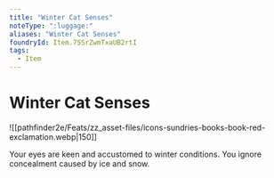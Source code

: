 ```yaml
---
title: "Winter Cat Senses"
noteType: ":luggage:"
aliases: "Winter Cat Senses"
foundryId: Item.75SrZwmTxaUB2rtI
tags:
  - Item
---
```


# Winter Cat Senses
![[pathfinder2e/Feats/zz_asset-files/icons-sundries-books-book-red-exclamation.webp|150]]

Your eyes are keen and accustomed to winter conditions. You ignore concealment caused by ice and snow.
